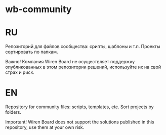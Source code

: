 # wb-community

RU 
==
Репозиторий для файлов сообщества: срипты, шаблоны и т.п. Проекты сортировать по папкам.

Важно! Компания Wiren Board не осуществляет поддержку опубликованных в этом репозитории решений, используйте их на свой страх и риск.

EN 
==
Repository for community files: scripts, templates, etc. Sort projects by folders.

Important! Wiren Board does not support the solutions published in this repository, use them at your own risk.
